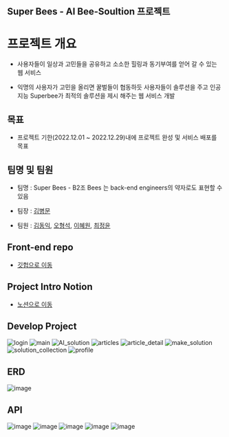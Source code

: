 ## Super Bees - AI Bee-Soultion 프로젝트

# **프로젝트 개요**
 - 사용자들이 일상과 고민들을 공유하고 소소한 힐링과 동기부여를 얻어 갈 수 있는 웹 서비스

  - 익명의 사용자가 고민을 올리면 꿀벌들이 협동하듯 사용자들이 솔루션을 주고 인공지능 Superbee가 최적의 솔루션을 제시 해주는 웹 서비스 개발

## 목표
 - 프로젝트 기한(2022.12.01 ~ 2022.12.29)내에 프로젝트 완성 및 서비스 배포를 목표

## 팀명 및 팀원
 * 팀명 : Super Bees - B2조 Bees 는 back-end engineers의 약자로도 표현할 수 있음

 * 팀장 : [김병문](https://github.com/kbm1933)
 * 팀원 : [김동익](https://github.com/DongIkkk), [오형석](https://github.com/auberr), [이혜원](https://github.com/wonprogrammer), [최정윤](https://github.com/uniqquej)
 
 ## Front-end repo
- [깃헙으로 이동](https://github.com/kbm1933/B2_Bee_Solution_Front)

## Project Intro Notion
- [노션으로 이동](https://www.notion.so/Super-Bees-AI-3-AI-Bee-solution-S-A-14f050d1286243889061802f2e7510d2)

## Develop Project
![login](https://user-images.githubusercontent.com/55372753/207739468-93c997c8-468f-4166-adb0-e25eaa91e5d5.png)
![main](https://user-images.githubusercontent.com/55372753/207739679-fa7b069f-8de1-4f96-86e9-e4f24bcc088d.png)
![AI_solution](https://user-images.githubusercontent.com/55372753/207739727-6de19cba-d7d4-4340-a362-79e37b353b72.png)
![articles](https://user-images.githubusercontent.com/55372753/207739739-a786da15-48f3-40fc-896f-2e6b3ae72c3f.png)
![article_detail](https://user-images.githubusercontent.com/55372753/207739744-f150777c-5218-4f70-82d4-da349ba46034.png)
![make_solution](https://user-images.githubusercontent.com/55372753/207739767-bf4a946e-ef5a-4977-ac74-053a4e793365.png)
![solution_collection](https://user-images.githubusercontent.com/55372753/207739773-ea9e6b18-d965-469f-b16f-3b4d4c1d0762.png)
![profile](https://user-images.githubusercontent.com/55372753/207739784-eebb82e6-b158-45c3-a887-52a101a09336.png)


 ## ERD
 ![image](https://user-images.githubusercontent.com/109218139/207600367-5ddef6ea-a27c-4dcf-beb7-5ff686d59c97.png)

## API
![image](https://user-images.githubusercontent.com/109218139/207600677-2cf3845c-b31e-43dc-af81-17cdb828f1c3.png)
![image](https://user-images.githubusercontent.com/109218139/207600744-dd0c1e74-a5f9-4d54-8c18-ec1489f68738.png)
![image](https://user-images.githubusercontent.com/109218139/207601278-5466b8ca-85cc-41d2-9727-7e71ae302645.png)
![image](https://user-images.githubusercontent.com/109218139/207601466-f7df91ff-a197-472c-bf3d-f42d95591bc5.png)
![image](https://user-images.githubusercontent.com/109218139/207601576-f143a4a1-d361-483a-a652-1257c1f80b59.png)

